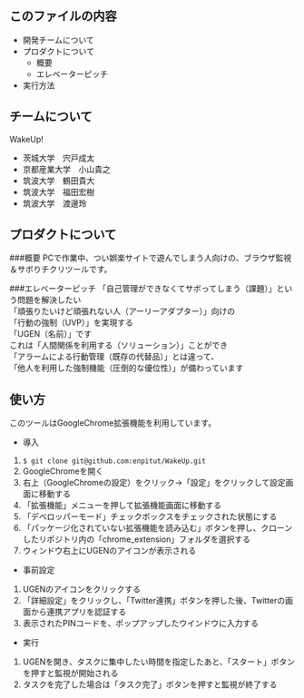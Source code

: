 このファイルの内容
---------------------
  * 開発チームについて
  * プロダクトについて
    * 概要
    * エレベーターピッチ
  * 実行方法

チームについて
---------------------
WakeUp!
  * 茨城大学　宍戸成太
  * 京都産業大学　小山貴之
  * 筑波大学　鶴田貴大
  * 筑波大学　福田宏樹
  * 筑波大学　渡邊玲

プロダクトについて
---------------------

###概要
PCで作業中、つい娯楽サイトで遊んでしまう人向けの、ブラウザ監視＆サボりチクリツールです。

###エレベーターピッチ
「自己管理ができなくてサボってしまう（課題）」という問題を解決したい  
「頑張りたいけど頑張れない人（アーリーアダプター）」向けの  
「行動の強制（UVP）」を実現する  
「UGEN（名前）」です  
これは「人間関係を利用する（ソリューション）」ことができ  
「アラームによる行動管理（既存の代替品）」とは違って、  
「他人を利用した強制機能（圧倒的な優位性）」が備わっています  

使い方
---------------------
このツールはGoogleChrome拡張機能を利用しています。
  * 導入
  1. `$ git clone git@github.com:enpitut/WakeUp.git`
  1. GoogleChromeを開く
  1. 右上（GoogleChromeの設定）をクリック→「設定」をクリックして設定画面に移動する
  1. 「拡張機能」メニューを押して拡張機能画面に移動する
  1. 「デベロッパーモード」チェックボックスをチェックされた状態にする
  1. 「パッケージ化されていない拡張機能を読み込む」ボタンを押し、クローンしたリポジトリ内の「chrome_extension」フォルダを選択する
  1. ウィンドウ右上にUGENのアイコンが表示される
  
  * 事前設定
  1. UGENのアイコンをクリックする
  1. 「詳細設定」をクリックし、「Twitter連携」ボタンを押した後、Twitterの画面から連携アプリを認証する
  1. 表示されたPINコードを、ポップアップしたウインドウに入力する
  
  * 実行
  1. UGENを開き、タスクに集中したい時間を指定したあと、「スタート」ボタンを押すと監視が開始される
  1. タスクを完了した場合は「タスク完了」ボタンを押すと監視が終了する
